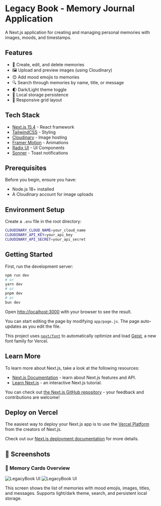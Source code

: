 # Legacy Book - Memory Journal Application

A Next.js application for creating and managing personal memories with images, moods, and timestamps.

## Features

- 📝 Create, edit, and delete memories
- 🖼️ Upload and preview images (using Cloudinary)
- 😊 Add mood emojis to memories
- 🔍 Search through memories by name, title, or message
- 🌓 Dark/Light theme toggle
- 💾 Local storage persistence
- 📱 Responsive grid layout

## Tech Stack

- [Next.js 15.4](https://nextjs.org/) - React framework
- [TailwindCSS](https://tailwindcss.com/) - Styling
- [Cloudinary](https://cloudinary.com/) - Image hosting
- [Framer Motion](https://www.framer.com/motion/) - Animations
- [Radix UI](https://www.radix-ui.com/) - UI Components
- [Sonner](https://sonner.emilkowal.ski/) - Toast notifications

## Prerequisites

Before you begin, ensure you have:

- Node.js 18+ installed
- A Cloudinary account for image uploads

## Environment Setup

Create a `.env` file in the root directory:

```bash
CLOUDINARY_CLOUD_NAME=your_cloud_name
CLOUDINARY_API_KEY=your_api_key
CLOUDINARY_API_SECRET=your_api_secret
```

## Getting Started

First, run the development server:

```bash
npm run dev
# or
yarn dev
# or
pnpm dev
# or
bun dev
```

Open [http://localhost:3000](http://localhost:3000) with your browser to see the result.

You can start editing the page by modifying `app/page.js`. The page auto-updates as you edit the file.

This project uses [`next/font`](https://nextjs.org/docs/app/building-your-application/optimizing/fonts) to automatically optimize and load [Geist](https://vercel.com/font), a new font family for Vercel.

## Learn More

To learn more about Next.js, take a look at the following resources:

- [Next.js Documentation](https://nextjs.org/docs) - learn about Next.js features and API.
- [Learn Next.js](https://nextjs.org/learn) - an interactive Next.js tutorial.

You can check out [the Next.js GitHub repository](https://github.com/vercel/next.js) - your feedback and contributions are welcome!

## Deploy on Vercel

The easiest way to deploy your Next.js app is to use the [Vercel Platform](https://vercel.com/new?utm_medium=default-template&filter=next.js&utm_source=create-next-app&utm_campaign=create-next-app-readme) from the creators of Next.js.

Check out our [Next.js deployment documentation](https://nextjs.org/docs/app/building-your-application/deploying) for more details.

## 📸 Screenshots

### 🧱 Memory Cards Overview
![LegacyBook UI](https://github.com/user-attachments/assets/370b140a-aaf9-4897-af31-a2bb7bf9d655)
![LegacyBook UI](https://github.com/user-attachments/assets/7bc6672c-d49b-40a6-949d-3236ef269d0e)

This screen shows the list of memories with mood emojis, images, titles, and messages. Supports light/dark theme, search, and persistent local storage.

